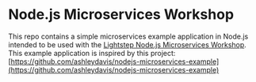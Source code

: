 # Node.js Microservices Workshop

This repo contains a simple microservices example application in Node.js intended to be used with the [Lightstep Node.js Microservices Workshop](https://workshops.lightstep.com/workshops/nodejs-microservices-instrumentation/). This example application is inspired by this project: [https://github.com/ashleydavis/nodejs-microservices-example](https://github.com/ashleydavis/nodejs-microservices-example)
